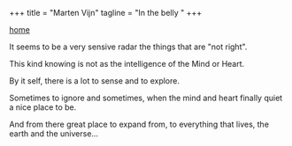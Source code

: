 +++
title = "Marten Vijn"
tagline = "In the belly "
+++


[home](</>)

It seems to be a very sensive radar the things that are "not right".

This kind knowing is not as the intelligence of the Mind or Heart.

By it self, there is a lot to sense and to explore. 

Sometimes to ignore and sometimes, when the mind 
and heart finally quiet a nice place to be. 

And from there great place to expand from,
to everything that lives, the earth and the universe...  


